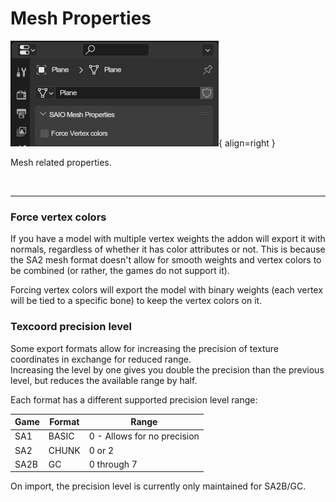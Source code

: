 # Mesh Properties
![](../../img/ui_mesh_properties.png){ align=right }

Mesh related properties.

<br clear="right"/>

---

### Force vertex colors
If you have a model with multiple vertex weights the addon will export it with normals, regardless of whether it has color attributes or not. This is because the SA2 mesh format doesn't allow for smooth weights and vertex colors to be combined (or rather, the games do not support it).

Forcing vertex colors will export the model with binary weights (each vertex will be tied to a specific bone) to keep the vertex colors on it.

### Texcoord precision level
Some export formats allow for increasing the precision of texture coordinates in exchange for reduced range.
<br/> Increasing the level by one gives you double the precision than the previous level, but reduces the available range by half.

Each format has a different supported precision level range:

| Game 	| Format 	| Range                       	|
|------	|--------	|-----------------------------	|
| SA1  	| BASIC  	| 0 - Allows for no precision 	|
| SA2  	| CHUNK  	| 0 or 2                      	|
| SA2B 	| GC     	| 0 through 7                 	|

On import, the precision level is currently only maintained for SA2B/GC.